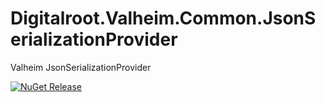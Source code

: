 # Digitalroot.Valheim.Common.JsonSerializationProvider
Valheim JsonSerializationProvider

[![NuGet Release](https://github.com/Digitalroot-Valheim/Digitalroot.Valheim.Common.Json/actions/workflows/NuGet.Release.yml/badge.svg)](https://github.com/Digitalroot-Valheim/Digitalroot.Valheim.Common.Json/actions/workflows/NuGet.Release.yml)
